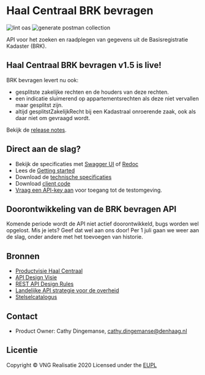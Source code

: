 # Haal Centraal BRK bevragen

![lint oas](https://github.com/VNG-Realisatie/Haal-Centraal-BRK-bevragen/workflows/lint-oas/badge.svg)
![generate postman collection](https://github.com/VNG-Realisatie/Haal-Centraal-BRK-bevragen/workflows/generate-postman-collection/badge.svg)

API voor het zoeken en raadplegen van gegevens uit de Basisregistratie Kadaster (BRK).

## Haal Centraal BRK bevragen v1.5 is live!

BRK bevragen levert nu ook:
* gesplitste zakelijke rechten en de houders van deze rechten. 
* een indicatie sluimerend op appartementsrechten als deze niet vervallen maar gesplitst zijn.
* altijd gesplitstZakelijkRecht bij een Kadastraal onroerende zaak, ook als daar niet om gevraagd wordt.

Bekijk de [release notes](https://vng-realisatie.github.io/Haal-Centraal-BRK-bevragen/releasenotes).

## Direct aan de slag?

* Bekijk de specificaties met [Swagger UI](https://vng-realisatie.github.io/Haal-Centraal-BRK-bevragen/swagger-ui) of [Redoc](https://vng-realisatie.github.io/Haal-Centraal-BRK-bevragen/redoc)
* Lees de [Getting started](https://vng-realisatie.github.io/Haal-Centraal-BRK-bevragen/getting-started)
* Download de [technische specificaties](https://github.com/VNG-Realisatie/Haal-Centraal-BRK-bevragen/blob/master/specificatie/genereervariant/openapi.yaml)
* Download [client code](https://github.com/VNG-Realisatie/Haal-Centraal-BRK-bevragen/tree/master/code)
* [Vraag een API-key aan](https://formulieren.kadaster.nl/aanmelden_brk_bevragen) voor toegang tot de testomgeving.

## Doorontwikkeling van de BRK bevragen API

Komende periode wordt de API niet actief doorontwikkeld, bugs worden wel opgelost. Mis je iets? Geef dat wel aan ons door! Per 1 juli gaan we weer aan de slag, onder andere met het toevoegen van historie.

## Bronnen

* [Productvisie Haal Centraal](https://vng-realisatie.github.io/Haal-Centraal)
* [API Design Visie](https://github.com/Geonovum/KP-APIs/tree/master/Werkgroep%20Design%20Visie)
* [REST API Design Rules](https://docs.geostandaarden.nl/api/API-Designrules/)
* [Landelijke API strategie voor de overheid](https://geonovum.github.io/KP-APIs/)
* [Stelselcatalogus](https://www.stelselcatalogus.nl/registraties/BRK/)

## Contact

* Product Owner: Cathy Dingemanse, cathy.dingemanse@denhaag.nl

## Licentie

Copyright &copy; VNG Realisatie 2020
Licensed under the [EUPL](https://github.com/VNG-Realisatie/Haal-Centraal-BRK-bevragen/blob/master/LICENCE.md)
